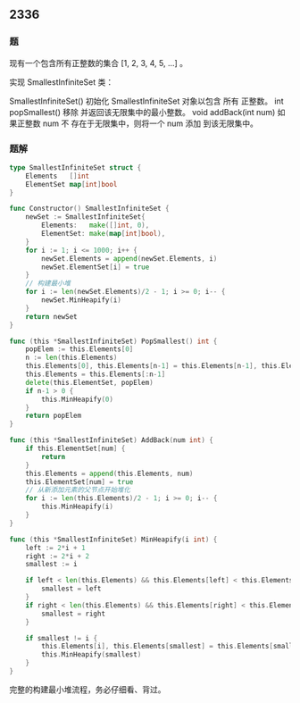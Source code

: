 ## 2336

### 题
现有一个包含所有正整数的集合 [1, 2, 3, 4, 5, ...] 。

实现 SmallestInfiniteSet 类：

SmallestInfiniteSet() 初始化 SmallestInfiniteSet 对象以包含 所有 正整数。
int popSmallest() 移除 并返回该无限集中的最小整数。
void addBack(int num) 如果正整数 num 不 存在于无限集中，则将一个 num 添加 到该无限集中。

### 题解
```go
type SmallestInfiniteSet struct {
	Elements   []int
	ElementSet map[int]bool
}

func Constructor() SmallestInfiniteSet {
	newSet := SmallestInfiniteSet{
		Elements:   make([]int, 0),
		ElementSet: make(map[int]bool),
	}
	for i := 1; i <= 1000; i++ {
		newSet.Elements = append(newSet.Elements, i)
		newSet.ElementSet[i] = true
	}
	// 构建最小堆
	for i := len(newSet.Elements)/2 - 1; i >= 0; i-- {
		newSet.MinHeapify(i)
	}
	return newSet
}

func (this *SmallestInfiniteSet) PopSmallest() int {
	popElem := this.Elements[0]
	n := len(this.Elements)
	this.Elements[0], this.Elements[n-1] = this.Elements[n-1], this.Elements[0]
	this.Elements = this.Elements[:n-1]
	delete(this.ElementSet, popElem)
	if n-1 > 0 {
		this.MinHeapify(0)
	}
	return popElem
}

func (this *SmallestInfiniteSet) AddBack(num int) {
	if this.ElementSet[num] {
		return
	}
	this.Elements = append(this.Elements, num)
	this.ElementSet[num] = true
	// 从新添加元素的父节点开始堆化
	for i := len(this.Elements)/2 - 1; i >= 0; i-- {
		this.MinHeapify(i)
	}
}

func (this *SmallestInfiniteSet) MinHeapify(i int) {
	left := 2*i + 1
	right := 2*i + 2
	smallest := i

	if left < len(this.Elements) && this.Elements[left] < this.Elements[smallest] {
		smallest = left
	}
	if right < len(this.Elements) && this.Elements[right] < this.Elements[smallest] {
		smallest = right
	}

	if smallest != i {
		this.Elements[i], this.Elements[smallest] = this.Elements[smallest], this.Elements[i]
		this.MinHeapify(smallest)
	}
}
```
完整的构建最小堆流程，务必仔细看、背过。
